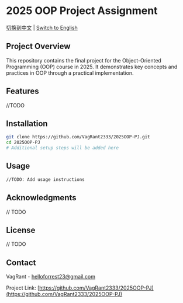 # 2025 OOP Project Assignment

[切换到中文](README-zh.md) | [Switch to English](README.md)

## Project Overview
This repository contains the final project for the Object-Oriented Programming (OOP) course in 2025. It demonstrates key concepts and practices in OOP through a practical implementation.

## Features
//TODO

## Installation
```bash
git clone https://github.com/VagRant2333/2025OOP-PJ.git
cd 2025OOP-PJ
# Additional setup steps will be added here
```

## Usage
```bash
//TODO: Add usage instructions
```

## Acknowledgments
// TODO

## License
// TODO

## Contact
VagRant - helloforrest23@gmail.com

Project Link: [https://github.com/VagRant2333/2025OOP-PJ](https://github.com/VagRant2333/2025OOP-PJ)
